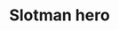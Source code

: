 ---
title: Slotman hero
bio: |
 There's a new hero in town! Learn more about his adventures
avatar: /images/ava.jpg
featured: true
social:
  - title: github
    url: https://github.com
  - title: github
    url: https://github.com
  - title: github
    url: https://github.com
 
---